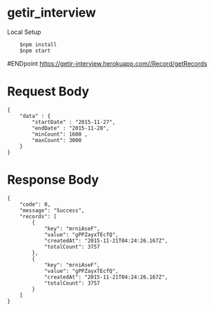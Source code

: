 # getir_interview

Local Setup
```
    $npm install
    $npm start
```

#ENDpoint
https://getir-interview.herokuapp.com//Record/getRecords

# Request Body
```
{
    "data" : {
        "startDate" : "2015-11-27",
        "endDate" : "2015-11-28",
        "minCount": 1600 ,
        "maxCount": 3000
    }
}
```

# Response Body

```
{
    "code": 0,
    "message": "Success",
    "records": [
        {
            "key": "mrniAseF",
            "value": "gPPZayxTEcfQ",
            "createdAt": "2015-11-21T04:24:26.167Z",
            "totalCount": 3757
        },
        {
            "key": "mrniAseF",
            "value": "gPPZayxTEcfQ",
            "createdAt": "2015-11-21T04:24:26.167Z",
            "totalCount": 3757
        }
    ]
}
```
